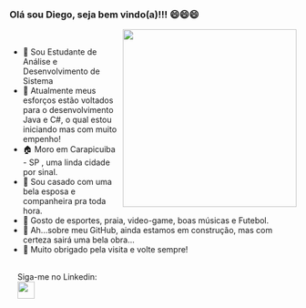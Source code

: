    ### Olá sou Diego, seja bem vindo(a)!!!  😄😄😄 

<img align="right" width="305" height="312" src="https://i.pinimg.com/originals/7f/ed/c8/7fedc82bbef8d24892073c0bc6434e8d.gif">
<br>


-  🏢 Sou Estudante de Análise e Desenvolvimento de Sistema 
-  💪 Atualmente meus esforços estão voltados para o desenvolvimento Java e C#, o qual estou iniciando mas com muito empenho! 
-  🏠 Moro em Carapicuiba - SP , uma linda cidade por sinal.
-  💏 Sou casado com uma bela esposa e companheira pra toda hora.
-  🤔 Gosto de esportes, praia, video-game, boas músicas e Futebol. 
-  🚧 Ah...sobre meu GitHub, ainda estamos em construção, mas com certeza sairá uma bela obra...
-  👋 Muito obrigado pela visita e volte sempre!
<br>
       &emsp;Siga-me no Linkedin: <br>
&emsp;<a href="https://www.linkedin.com/in/diego-almeida-silva-almeida-945724127"><img width="30" height="30" src="https://cdn.worldvectorlogo.com/logos/linkedin-icon-2.svg"></a>
